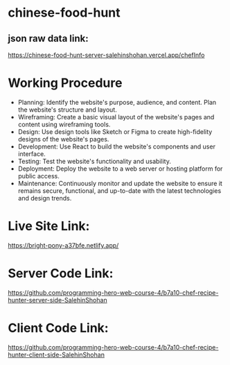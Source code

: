 # chinese-food-hunt

## json raw data link: 
https://chinese-food-hunt-server-salehinshohan.vercel.app/chefInfo


# Working Procedure
- Planning: Identify the website's purpose, audience, and content. Plan the website's structure and layout.
- Wireframing: Create a basic visual layout of the website's pages and content using wireframing tools.
- Design: Use design tools like Sketch or Figma to create high-fidelity designs of the website's pages.
- Development: Use React to build the website's components and user interface.
- Testing: Test the website's functionality and usability.
- Deployment: Deploy the website to a web server or hosting platform for public access.
- Maintenance: Continuously monitor and update the website to ensure it remains secure, functional, and up-to-date with the latest technologies and design trends.


# Live Site Link:
https://bright-pony-a37bfe.netlify.app/



# Server Code Link:
https://github.com/programming-hero-web-course-4/b7a10-chef-recipe-hunter-server-side-SalehinShohan

# Client Code Link:
https://github.com/programming-hero-web-course-4/b7a10-chef-recipe-hunter-client-side-SalehinShohan